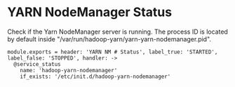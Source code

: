 
# YARN NodeManager Status

Check if the Yarn NodeManager server is running. The process ID is located by
default inside "/var/run/hadoop-yarn/yarn-yarn-nodemanager.pid".

    module.exports = header: 'YARN NM # Status', label_true: 'STARTED', label_false: 'STOPPED', handler: ->
      @service_status
        name: 'hadoop-yarn-nodemanager'
        if_exists: '/etc/init.d/hadoop-yarn-nodemanager'
